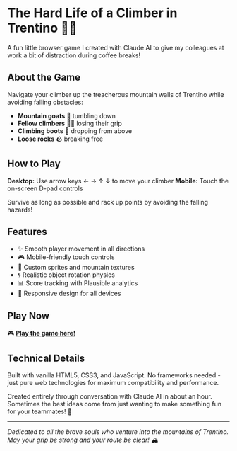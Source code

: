 # The Hard Life of a Climber in Trentino 🧗‍♀️

A fun little browser game I created with Claude AI to give my colleagues at work a bit of distraction during coffee breaks!

## About the Game

Navigate your climber up the treacherous mountain walls of Trentino while avoiding falling obstacles:
- **Mountain goats** 🐐 tumbling down
- **Fellow climbers** 🧗‍♂️ losing their grip  
- **Climbing boots** 🥾 dropping from above
- **Loose rocks** 🪨 breaking free

## How to Play

**Desktop:** Use arrow keys ← → ↑ ↓ to move your climber
**Mobile:** Touch the on-screen D-pad controls

Survive as long as possible and rack up points by avoiding the falling hazards!

## Features

- ✨ Smooth player movement in all directions
- 🎮 Mobile-friendly touch controls
- 🎨 Custom sprites and mountain textures
- 🌀 Realistic object rotation physics
- 📊 Score tracking with Plausible analytics
- 📱 Responsive design for all devices

## Play Now

🎮 **[Play the game here!](https://bejewelled-biscotti-9c91f5.netlify.app)**

## Technical Details

Built with vanilla HTML5, CSS3, and JavaScript. No frameworks needed - just pure web technologies for maximum compatibility and performance.

Created entirely through conversation with Claude AI in about an hour. Sometimes the best ideas come from just wanting to make something fun for your teammates! 🚀

---

*Dedicated to all the brave souls who venture into the mountains of Trentino. May your grip be strong and your route be clear! 🏔️*